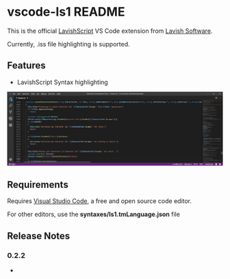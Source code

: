 # vscode-ls1 README

This is the official [LavishScript](https://www.lavishsoft.com/wiki/index.php/LavishScript) VS Code extension from [Lavish Software](https://www.lavishsoft.com).

Currently, .iss file highlighting is supported.

## Features

* LavishScript Syntax highlighting

![](images/highlighting.png)

## Requirements

Requires [Visual Studio Code](https://code.visualstudio.com), a free and open source code editor.

For other editors, use the **syntaxes/ls1.tmLanguage.json** file

## Release Notes

### 0.2.2

*

